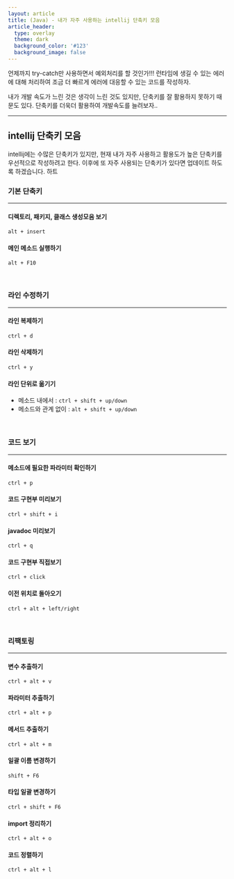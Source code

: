 ```yaml
---
layout: article
title: (Java) - 내가 자주 사용하는 intellij 단축키 모음  
article_header:
  type: overlay
  theme: dark
  background_color: '#123'
  background_image: false
---
```


언제까지 try-catch만 사용하면서 예외처리를 할 것인가!!! 런타임에 생길 수 있는 에러에 대해 처리하여 조금 더 빠르게 에러에 대응할 수 있는 코드를 작성하자. 

내가 개발 속도가 느린 것은 생각이 느린 것도 있지만, 단축키를 잘 활용하지 못하기 때문도 있다. 단축키를 더욱더 활용하여 개발속도를 늘려보자.. 

<!--more-->
---

## intellij 단축키 모음

intellij에는 수많은 단축키가 있지만, 현재 내가 자주 사용하고 활용도가 높은 단축키를 우선적으로 작성하려고 한다. 이후에 또 자주 사용되는 단축키가 있다면 업데이트 하도록 하겠습니다. 하트



### 기본 단축키 

---

#### 디렉토리, 패키지, 클래스 생성모음 보기 

`alt + insert`

#### 메인 메소드 실행하기

`alt + F10`

<br>

### 라인 수정하기 

---

#### 라인 복제하기 

`ctrl + d`

#### 라인 삭제하기

`ctrl + y`

#### 라인 단위로 옮기기 

* 메소드 내에서  : `ctrl + shift + up/down `
* 메소드와 관계 없이 : `alt + shift + up/down`

<br>

### 코드 보기 

---

#### 메소드에 필요한 파라미터 확인하기 

`ctrl + p`

#### 코드 구현부 미리보기

`ctrl + shift + i`

#### javadoc 미리보기 

`ctrl + q`

#### 코드 구현부 직접보기

`ctrl + click`

#### 이전 위치로 돌아오기 

`ctrl + alt + left/right`

<br>

### 리팩토링

---

#### 변수 추출하기

`ctrl + alt + v`

#### 파라미터 추출하기

`ctrl + alt + p`

#### 메서드 추출하기 

`ctrl + alt + m`

#### 일괄 이름 변경하기 

`shift + F6`

#### 타입 일괄 변경하기

`ctrl + shift + F6`

#### import 정리하기

`ctrl + alt + o`

#### 코드 정렬하기 

`ctrl + alt + l`



